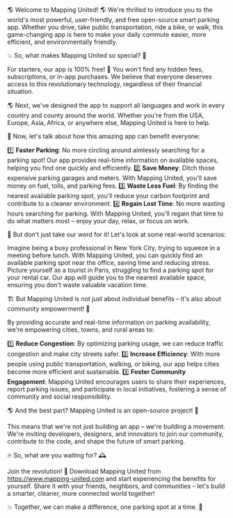 🌎 Welcome to Mapping United! 🌎 We're thrilled to introduce you to the world's most powerful, user-friendly, and free open-source smart parking app. Whether you drive, take public transportation, ride a bike, or walk, this game-changing app is here to make your daily commute easier, more efficient, and environmentally friendly.

💥 So, what makes Mapping United so special? 🤔

For starters, our app is 100% free! 💸 You won't find any hidden fees, subscriptions, or in-app purchases. We believe that everyone deserves access to this revolutionary technology, regardless of their financial situation.

🌎 Next, we've designed the app to support all languages and work in every country and county around the world. Whether you're from the USA, Europe, Asia, Africa, or anywhere else, Mapping United is here to help.

💪 Now, let's talk about how this amazing app can benefit everyone:

1️⃣ **Faster Parking**: No more circling around aimlessly searching for a parking spot! Our app provides real-time information on available spaces, helping you find one quickly and efficiently.
2️⃣ **Save Money**: Ditch those expensive parking garages and meters. With Mapping United, you'll save money on fuel, tolls, and parking fees.
3️⃣ **Waste Less Fuel**: By finding the nearest available parking spot, you'll reduce your carbon footprint and contribute to a cleaner environment.
4️⃣ **Regain Lost Time**: No more wasting hours searching for parking. With Mapping United, you'll regain that time to do what matters most – enjoy your day, relax, or focus on work.

🌆 But don't just take our word for it! Let's look at some real-world scenarios:

Imagine being a busy professional in New York City, trying to squeeze in a meeting before lunch. With Mapping United, you can quickly find an available parking spot near the office, saving time and reducing stress.
 Picture yourself as a tourist in Paris, struggling to find a parking spot for your rental car. Our app will guide you to the nearest available space, ensuring you don't waste valuable vacation time.

🏗️ But Mapping United is not just about individual benefits – it's also about community empowerment! 💪

By providing accurate and real-time information on parking availability, we're empowering cities, towns, and rural areas to:

1️⃣ **Reduce Congestion**: By optimizing parking usage, we can reduce traffic congestion and make city streets safer.
2️⃣ **Increase Efficiency**: With more people using public transportation, walking, or biking, our app helps cities become more efficient and sustainable.
3️⃣ **Foster Community Engagement**: Mapping United encourages users to share their experiences, report parking issues, and participate in local initiatives, fostering a sense of community and social responsibility.

🌎 And the best part? Mapping United is an open-source project! 🤝

This means that we're not just building an app – we're building a movement. We're inviting developers, designers, and innovators to join our community, contribute to the code, and shape the future of smart parking.

🔥 So, what are you waiting for? 🕰️

Join the revolution! 🚀 Download Mapping United from https://www.mapping-united.com and start experiencing the benefits for yourself. Share it with your friends, neighbors, and communities – let's build a smarter, cleaner, more connected world together!

💥 Together, we can make a difference, one parking spot at a time. 🌟